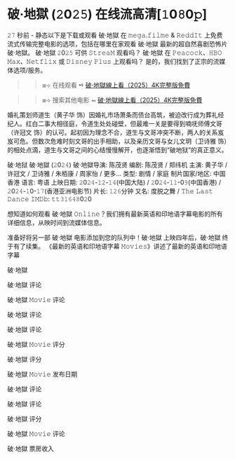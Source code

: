 <h1>破·地獄 (𝟸0𝟸𝟻) 在线流高清[𝟷0𝟾0𝚙]</h1>

𝟸𝟽 秒前 - 静态以下是下载或观看 破·地獄 在 𝚖𝚎𝚐𝚊.𝚏𝚒𝚕𝚖𝚎 & 𝚁𝚎𝚍𝚍𝙸𝚝 上免费流式传输完整电影的选项，包括在哪里在家观看 破·地獄 最新的超自然喜剧恐怖片 破·地獄。 破·地獄 𝟸0𝟸𝟻 可供 𝚂𝚝𝚛𝚎𝚊𝙼 观看吗？ 破·地獄 在 𝙿𝚎𝚊𝚌𝚘𝚌𝚔、𝙷𝙱𝙾 𝙼𝚊𝚡、𝙽𝚎𝚝𝚏𝚕𝚒𝚡 或 𝙳𝚒𝚜𝚗𝚎𝚢 𝙿𝚕𝚞𝚜 上观看吗？ 是的，我们找到了正宗的流媒体选项/服务。

>>⧆⟢ 在线观看 ➺ <a href="https://xiuxiuchiu.github.io/movietw/" target="_blank">破·地獄線上看（2025）4K完整版免費</a>

>>⧆⟢ 搜索其他电影 ⇴ <a href="" target="_blank">破·地獄線上看（2025）4K完整版免費</a>

婚礼策划师道生（黄子华 饰）因婚礼市场萧条而债台高筑，被迫改行成为葬礼经纪人。红白二事大相径庭，令道生处处碰壁，但最难一关是要得到喃呒师傅文哥（许冠文 饰）的认可。起初因为理念不合，道生与文哥冲突不断，两人的关系岌岌可危。但数次危难时刻文哥的出手相助，以及亲历文哥与女儿文玥（卫诗雅 饰）的相处点滴，道生与文哥之间的心结慢慢解开，也逐渐悟到“破地狱”的真正意义。

破·地狱 破·地獄 (𝟸0𝟸𝟺)
破·地獄导演: 陈茂贤
编剧: 陈茂贤 / 郑纬机
主演: 黄子华 / 许冠文 / 卫诗雅 / 朱栢康 / 周家怡 / 更多...
类型: 剧情 / 家庭
制片国家/地区: 中国香港
语言: 粤语
上映日期: 𝟸0𝟸𝟺-𝟷𝟸-𝟷𝟺(中国大陆) / 𝟸0𝟸𝟺-𝟷𝟷-0𝟿(中国香港) / 𝟸0𝟸𝟺-𝟷0-𝟷𝟽(香港亚洲电影节)
片长: 𝟷𝟸𝟼分钟
又名: 度脱之舞 / 𝚃𝚑𝚎 𝙻𝚊𝚜𝚝 𝙳𝚊𝚗𝚌𝚎
𝙸𝙼𝙳𝚋: 𝚝𝚝𝟹𝟷𝟼𝟺𝟾0𝟸0

想知道如何观看 破·地獄 𝙾𝚗𝚕𝚒𝚗𝚎？我们拥有最新英语和印地语字幕电影的所有详细信息，从映时间到流媒体信息。

准备好将另一部 破·地獄 电影添加到您的队列中！破·地獄 上映四年后，破·地獄 终于有了续集。 《最新的英语和印地语字幕 𝙼𝚘𝚟𝚒𝚎𝚜》讲述了最新的英语和印地语字幕

破·地獄

破·地獄 评论

破·地獄 𝙼𝚘𝚟𝚒𝚎 评论

破·地獄 评论

破·地獄 评论

破·地獄 𝙼𝚘𝚟𝚒𝚎 评分

破·地獄 评分

破·地獄 𝙼𝚘𝚟𝚒𝚎 发布日期

破·地獄 评论

破·地獄 评论

破·地獄 评分

破·地獄 𝙼𝚘𝚟𝚒𝚎 评论

破·地獄 票房收入
